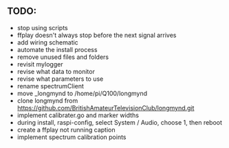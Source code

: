 ## TODO:

- stop using scripts
- ffplay doesn't always stop before the next signal arrives
- add wiring schematic
- automate the install process
- remove unused files and folders
- revisit mylogger
- revise what data to monitor
- revise what parameters to use
- rename spectrumClient
- move _longmynd to /home/pi/Q100/longmynd
- clone longmynd from https://github.com/BritishAmateurTelevisionClub/longmynd.git
- implement calibrater.go and marker widths
- during install, raspi-config, select System / Audio, choose 1, then reboot
- create a ffplay not running caption
- implement spectrum calibration points

